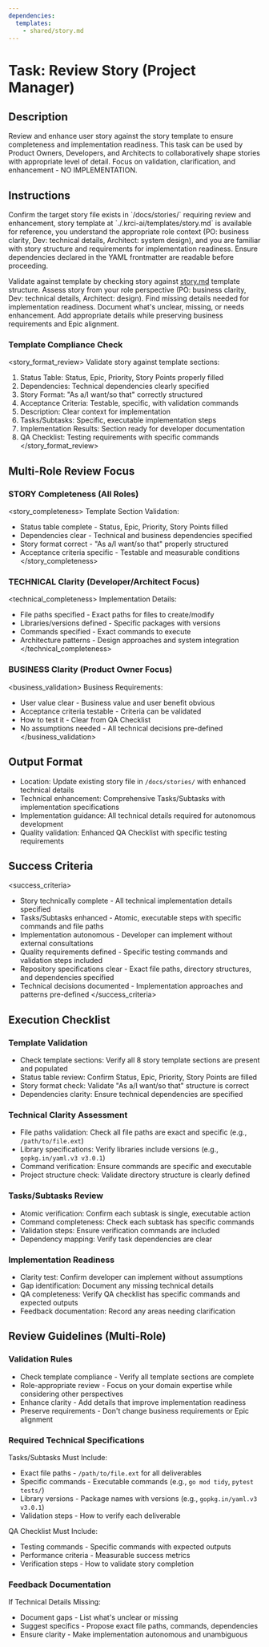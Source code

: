 ```yaml
---
dependencies:
  templates:
    - shared/story.md
---
```


# Task: Review Story (Project Manager)

## Description

Review and enhance user story against the story template to ensure completeness and implementation readiness. This task can be used by Product Owners, Developers, and Architects to collaboratively shape stories with appropriate level of detail. Focus on validation, clarification, and enhancement - NO IMPLEMENTATION.

## Instructions

<instructions>
Confirm the target story file exists in `/docs/stories/` requiring review and enhancement, story template at `./.krci-ai/templates/story.md` is available for reference, you understand the appropriate role context (PO: business clarity, Dev: technical details, Architect: system design), and you are familiar with story structure and requirements for implementation readiness. Ensure dependencies declared in the YAML frontmatter are readable before proceeding.

Validate against template by checking story against [story.md](./.krci-ai/templates/story.md) template structure. Assess story from your role perspective (PO: business clarity, Dev: technical details, Architect: design). Find missing details needed for implementation readiness. Document what's unclear, missing, or needs enhancement. Add appropriate details while preserving business requirements and Epic alignment.
</instructions>

### Template Compliance Check

<story_format_review>
Validate story against template sections:

1. Status Table: Status, Epic, Priority, Story Points properly filled
2. Dependencies: Technical dependencies clearly specified
3. Story Format: "As a/I want/so that" correctly structured
4. Acceptance Criteria: Testable, specific, with validation commands
5. Description: Clear context for implementation
6. Tasks/Subtasks: Specific, executable implementation steps
7. Implementation Results: Section ready for developer documentation
8. QA Checklist: Testing requirements with specific commands
</story_format_review>

## Multi-Role Review Focus

### STORY Completeness (All Roles)

<story_completeness>
Template Section Validation:

- Status table complete - Status, Epic, Priority, Story Points filled
- Dependencies clear - Technical and business dependencies specified
- Story format correct - "As a/I want/so that" properly structured
- Acceptance criteria specific - Testable and measurable conditions
</story_completeness>

### TECHNICAL Clarity (Developer/Architect Focus)

<technical_completeness>
Implementation Details:

- File paths specified - Exact paths for files to create/modify
- Libraries/versions defined - Specific packages with versions
- Commands specified - Exact commands to execute
- Architecture patterns - Design approaches and system integration
</technical_completeness>

### BUSINESS Clarity (Product Owner Focus)

<business_validation>
Business Requirements:

- User value clear - Business value and user benefit obvious
- Acceptance criteria testable - Criteria can be validated
- How to test it - Clear from QA Checklist
- No assumptions needed - All technical decisions pre-defined
</business_validation>

## Output Format

- Location: Update existing story file in `/docs/stories/` with enhanced technical details
- Technical enhancement: Comprehensive Tasks/Subtasks with implementation specifications
- Implementation guidance: All technical details required for autonomous development
- Quality validation: Enhanced QA Checklist with specific testing requirements

## Success Criteria

<success_criteria>
- Story technically complete - All technical implementation details specified
- Tasks/Subtasks enhanced - Atomic, executable steps with specific commands and file paths
- Implementation autonomous - Developer can implement without external consultations
- Quality requirements defined - Specific testing commands and validation steps included
- Repository specifications clear - Exact file paths, directory structures, and dependencies specified
- Technical decisions documented - Implementation approaches and patterns pre-defined
</success_criteria>

## Execution Checklist

### Template Validation

- Check template sections: Verify all 8 story template sections are present and populated
- Status table review: Confirm Status, Epic, Priority, Story Points are filled
- Story format check: Validate "As a/I want/so that" structure is correct
- Dependencies clarity: Ensure technical dependencies are specified

### Technical Clarity Assessment

- File paths validation: Check all file paths are exact and specific (e.g., `/path/to/file.ext`)
- Library specifications: Verify libraries include versions (e.g., `gopkg.in/yaml.v3 v3.0.1`)
- Command verification: Ensure commands are specific and executable
- Project structure check: Validate directory structure is clearly defined

### Tasks/Subtasks Review

- Atomic verification: Confirm each subtask is single, executable action
- Command completeness: Check each subtask has specific commands
- Validation steps: Ensure verification commands are included
- Dependency mapping: Verify task dependencies are clear

### Implementation Readiness

- Clarity test: Confirm developer can implement without assumptions
- Gap identification: Document any missing technical details
- QA completeness: Verify QA checklist has specific commands and expected outputs
- Feedback documentation: Record any areas needing clarification

## Review Guidelines (Multi-Role)

### Validation Rules

- Check template compliance - Verify all template sections are complete
- Role-appropriate review - Focus on your domain expertise while considering other perspectives
- Enhance clarity - Add details that improve implementation readiness
- Preserve requirements - Don't change business requirements or Epic alignment

### Required Technical Specifications

Tasks/Subtasks Must Include:

- Exact file paths - `/path/to/file.ext` for all deliverables
- Specific commands - Executable commands (e.g., `go mod tidy`, `pytest tests/`)
- Library versions - Package names with versions (e.g., `gopkg.in/yaml.v3 v3.0.1`)
- Validation steps - How to verify each deliverable

QA Checklist Must Include:

- Testing commands - Specific commands with expected outputs
- Performance criteria - Measurable success metrics
- Verification steps - How to validate story completion

### Feedback Documentation

If Technical Details Missing:

- Document gaps - List what's unclear or missing
- Suggest specifics - Propose exact file paths, commands, dependencies
- Ensure clarity - Make implementation autonomous and unambiguous
